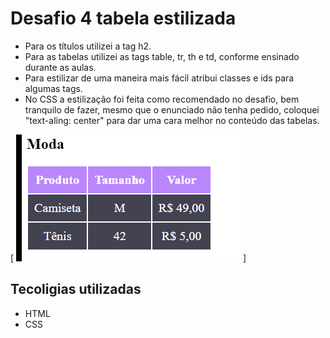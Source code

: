 # Desafio 4 tabela estilizada
- Para os títulos utilizei a tag h2.
- Para as tabelas utilizei as tags table, tr, th e td, conforme ensinado durante as aulas.
- Para estilizar de uma maneira mais fácil atribui classes e ids para algumas tags.
- No CSS a estilização foi feita como recomendado no desafio, bem tranquilo de fazer, mesmo que o enunciado não tenha pedido, coloquei "text-aling: center" para dar uma cara melhor no conteúdo das tabelas. 

[ <img src="tabela-estilizada.gif" alt="Gif da tabela estilizada do desafio 4."> ]
## Tecoligias utilizadas
- HTML
- CSS